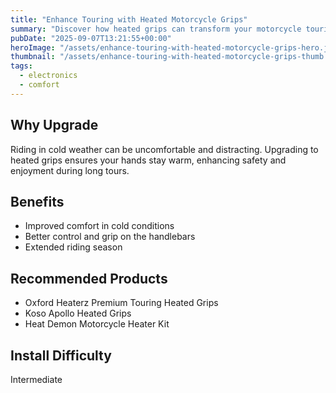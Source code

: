 ```yaml
---
title: "Enhance Touring with Heated Motorcycle Grips"
summary: "Discover how heated grips can transform your motorcycle touring experience with unmatched comfort and control."
pubDate: "2025-09-07T13:21:55+00:00"
heroImage: "/assets/enhance-touring-with-heated-motorcycle-grips-hero.jpg"
thumbnail: "/assets/enhance-touring-with-heated-motorcycle-grips-thumb.jpg"
tags:
  - electronics
  - comfort
---
```


<h2>Why Upgrade</h2>
<p>Riding in cold weather can be uncomfortable and distracting. Upgrading to heated grips ensures your hands stay warm, enhancing safety and enjoyment during long tours.</p>
<h2>Benefits</h2>
<ul>
  <li>Improved comfort in cold conditions</li>
  <li>Better control and grip on the handlebars</li>
  <li>Extended riding season</li>
</ul>
<h2>Recommended Products</h2>
<ul>
  <li>Oxford Heaterz Premium Touring Heated Grips</li>
  <li>Koso Apollo Heated Grips</li>
  <li>Heat Demon Motorcycle Heater Kit</li>
</ul>
<h2>Install Difficulty</h2>
<p>Intermediate</p>